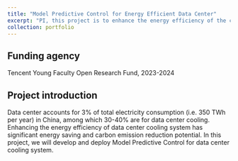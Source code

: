 ```yaml
---
title: "Model Predictive Control for Energy Efficient Data Center"
excerpt: "PI, this project is to enhance the energy efficiency of the cooling system for Tencent data centers"
collection: portfolio
---
```


## Funding agency
Tencent Young Faculty Open Research Fund, 2023-2024 

## Project introduction
Data center accounts for 3% of total electricity consumption (i.e. 350 TWh per year) in China, among which 30-40% are for data center cooling. Enhancing the energy efficiency of data center cooling system has significant energy saving and carbon emission reduction potential. In this project, we will develop and deploy Model Predictive Control for data center cooling system.